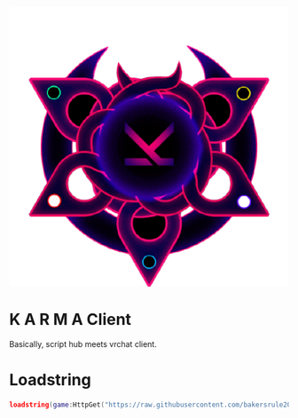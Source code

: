 ![Logo](https://github.com/bakersrule2020/karma-beta-source/blob/main/13690184122_512.png?raw=true) 
# K A R M A  Client
Basically, script hub meets vrchat client.  
# Loadstring
```lua
loadstring(game:HttpGet("https://raw.githubusercontent.com/bakersrule2020/karma-beta-source/main/loader.lua"))
```
